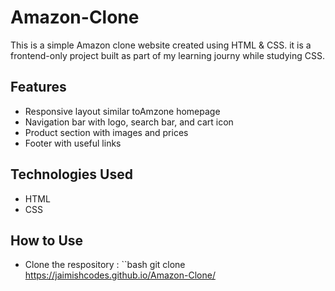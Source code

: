 # Amazon-Clone
This is a simple Amazon clone website created using HTML & CSS. it is a frontend-only project built as part of my  learning journy while studying CSS.

## Features

- Responsive layout similar toAmzone homepage
- Navigation bar with logo, search bar, and cart icon
- Product section with images and prices
- Footer with useful links

## Technologies Used

- HTML
- CSS

## How to Use

- Clone the respository :
  ``bash
  git clone https://jaimishcodes.github.io/Amazon-Clone/
